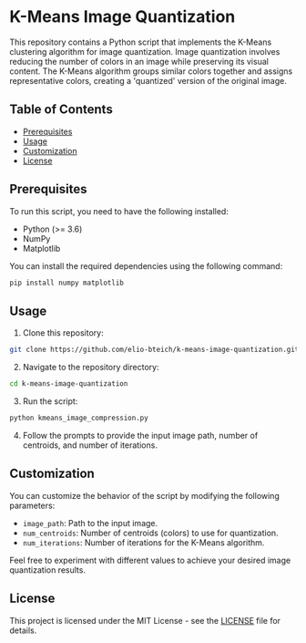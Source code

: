 # K-Means Image Quantization

This repository contains a Python script that implements the K-Means clustering algorithm for image quantization. Image quantization involves reducing the number of colors in an image while preserving its visual content. The K-Means algorithm groups similar colors together and assigns representative colors, creating a 'quantized' version of the original image.

## Table of Contents
- [Prerequisites](#prerequisites)
- [Usage](#usage)
- [Customization](#customization)
- [License](#license)

## Prerequisites

To run this script, you need to have the following installed:

- Python (>= 3.6)
- NumPy
- Matplotlib

You can install the required dependencies using the following command:

```bash
pip install numpy matplotlib
```

## Usage

1. Clone this repository:

```bash
git clone https://github.com/elio-bteich/k-means-image-quantization.git
```

2. Navigate to the repository directory:

```bash
cd k-means-image-quantization
```

3. Run the script:

```bash
python kmeans_image_compression.py
```

4. Follow the prompts to provide the input image path, number of centroids, and number of iterations.

## Customization

You can customize the behavior of the script by modifying the following parameters:

- `image_path`: Path to the input image.
- `num_centroids`: Number of centroids (colors) to use for quantization.
- `num_iterations`: Number of iterations for the K-Means algorithm.

Feel free to experiment with different values to achieve your desired image quantization results.

## License

This project is licensed under the MIT License - see the [LICENSE](LICENSE) file for details.
